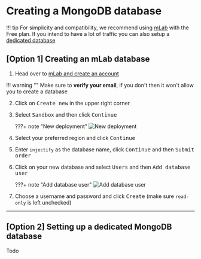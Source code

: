 # Creating a MongoDB database
!!! tip
    For simplicity and compatibility, we recommend using [mLab](https://mlab.com) with the Free plan. If you intend to have a lot of traffic you can also setup a [dedicated database](#option-2-setting-up-a-dedicated-mongodb-database)

## **[Option 1]** Creating an mLab database
1. Head over to [mLab and create an account](https://mlab.com/signup/)

!!! warning ""
    Make sure to **verify your email**, if you don't then it won't allow you to create a database

2. Click on <kbd>Create new</kbd> in the upper right corner
3. Select <kbd>Sandbox</kbd> and then click <kbd>Continue</kbd>

    ???+ note "New deployment"
        ![New deployment](https://i.imgur.com/R5F6sd1.png)

4. Select your preferred region and click <kbd>Continue</kbd>
5. Enter `injectify` as the database name, click <kbd>Continue</kbd> and then <kbd>Submit order</kbd>
6. Click on your new database and select <kbd>Users</kbd> and then <kbd>Add database user</kbd>

    ???+ note "Add database user"
        ![Add database user](https://i.imgur.com/iOB8B4A.png)

7. Choose a username and password and click <kbd>Create</kbd> (make sure `read-only` is left unchecked)

---

## **[Option 2]** Setting up a dedicated MongoDB database
Todo